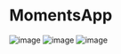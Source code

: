 # MomentsApp

![image](https://user-images.githubusercontent.com/70678769/212493502-0f946ad9-b327-4bac-bd69-c3243173edf4.png)
![image](https://user-images.githubusercontent.com/70678769/212493551-1831de2b-5c6b-480b-bac8-057fe47acf40.png)
![image](https://user-images.githubusercontent.com/70678769/212493571-a90649a0-df51-4e0c-ad18-da44d86529a6.png)
